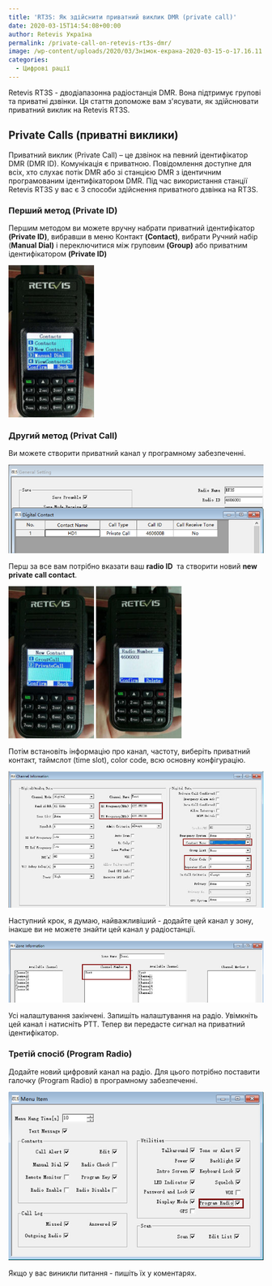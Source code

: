 ```yaml
---
title: 'RT3S: Як здійснити приватний виклик DMR (private call)'
date: 2020-03-15T14:54:08+00:00
author: Retevis Україна
permalink: /private-call-on-retevis-rt3s-dmr/
image: /wp-content/uploads/2020/03/Знімок-екрана-2020-03-15-о-17.16.11.png
categories:
  - Цифрові рації
---
```

Retevis RT3S - дводіапазонна радіостанція DMR. Вона підтримує групові та приватні дзвінки. Ця стаття допоможе вам з'ясувати, як здійснювати приватний виклик на Retevis RT3S.

## Private Calls (приватні виклики)

Приватний виклик (Private Call) &#8211; це дзвінок на певний ідентифікатор DMR (DMR ID). Комунікація є приватною. Повідомлення доступне для всіх, хто слухає потік DMR або зі станцією DMR з ідентичним програмованим ідентифікатором DMR. Під час використання станції Retevis RT3S у вас є 3 способи здійснення приватного дзвінка на RT3S.

### Перший метод (Private ID)
Першим методом ви можете вручну набрати приватний ідентифікатор **(Private ID)**, вибравши в меню Контакт **(Contact)**, вибрати Ручний набір (**Manual Dial)** і переключитися між груповим **(Group)** або приватним ідентифікатором **(Private ID)**

![RT3S налаштування контактів](/wp-content/uploads/2020/03/Private-call-on-RT3S-Cherry-169x300.jpg)

### Другий метод (Privat Call)
Ви можете створити приватний канал у програмному забезпеченні.

![RT3S privat call. Створити приватний канал](/wp-content/uploads/2020/03/Retevis-RT3S-Private-call-on-software-1.jpg)

Перш за все вам потрібно вказати ваш&nbsp;**radio ID**&nbsp; та створити новий&nbsp;**new private call contact**.

![Retevis RT3s Privat Call](/wp-content/uploads/2020/03/Private-call-set-on-Retevis-RT3S-Cherry-169x300.jpg)
![RT3S privat call (приватний виклик)](/wp-content/uploads/2020/03/private-call-number-on-Retevis-RT3S-169x300.jpg)

Потім встановіть інформацію про канал, частоту, виберіть приватний контакт, таймслот (time slot), color code, всю основну конфігурацію.

![Ретевис RT3S (приватный вызов)](/wp-content/uploads/2020/03/retevis-rt3s-private-call-channel-setting.jpg)

Наступний крок, я думаю, найважливіший - додайте цей канал у зону, інакше ви не можете знайти цей канал у радіостанції.

![RT3S вибрати зону](/wp-content/uploads/2020/03/retevis-rt3s-zone-setting.jpg)

Усі налаштування закінчені. Запишіть налаштування на радіо. Увімкніть цей канал і натисніть PTT. Тепер ви передасте сигнал на приватний ідентифікатор.

### Третій спосіб (Program Radio)
Додайте новий цифровий канал на радіо. Для цього потрібно поставити галочку (Program Radio) в програмному забезпеченні.

![RT3S увімкнути Program radio](/wp-content/uploads/2020/03/retevis-rt3s-program-radio-setting.jpg)

Якщо у вас виникли питання - пишіть їх у коментарях.
